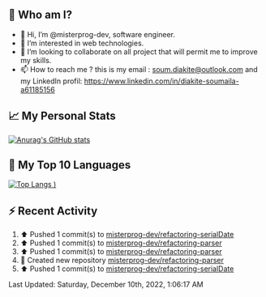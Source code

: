 ## **🔎 Who am I?**
- 👋 Hi, I’m @misterprog-dev, software engineer.
- 👀 I’m interested in web technologies.
- 💞️ I’m looking to collaborate on all project that will permit me to improve my skills.
- 📫 How to reach me ? this is my email : soum.diakite@outlook.com and my LinkedIn profil: https://www.linkedin.com/in/diakite-soumaila-a61185156


## **📈 My Personal Stats**
[![Anurag's GitHub stats](https://github-readme-stats.vercel.app/api?username=misterprog-dev&count_private=true&show_icons=true)](https://github.com/anuraghazra/github-readme-stats)

## **📣 My Top 10 Languages**
[![Top Langs](https://github-readme-stats.vercel.app/api/top-langs/?username=misterprog-dev&langs_count=10&layout=compact&hide=html,css&hide_title=true&&&show_icons=true)
)](https://github.com/anuraghazra/github-readme-stats)

## **⚡ Recent Activity**
<!--RECENT_ACTIVITY:start-->
1. ⬆️ Pushed 1 commit(s) to [misterprog-dev/refactoring-serialDate](https://github.com/misterprog-dev/refactoring-serialDate)
2. ⬆️ Pushed 1 commit(s) to [misterprog-dev/refactoring-parser](https://github.com/misterprog-dev/refactoring-parser)
3. ⬆️ Pushed 1 commit(s) to [misterprog-dev/refactoring-parser](https://github.com/misterprog-dev/refactoring-parser)
4. 📔 Created new repository [misterprog-dev/refactoring-parser](https://github.com/misterprog-dev/refactoring-parser)
5. ⬆️ Pushed 1 commit(s) to [misterprog-dev/refactoring-serialDate](https://github.com/misterprog-dev/refactoring-serialDate)
<!--RECENT_ACTIVITY:end-->
<!--RECENT_ACTIVITY:last_update-->
Last Updated: Saturday, December 10th, 2022, 1:06:17 AM
<!--RECENT_ACTIVITY:last_update_end-->

<!---
misterprog-dev/misterprog-dev is a ✨ special ✨ repository because its `README.md` (this file) appears on your GitHub profile.
You can click the Preview link to take a look at your changes.
--->


